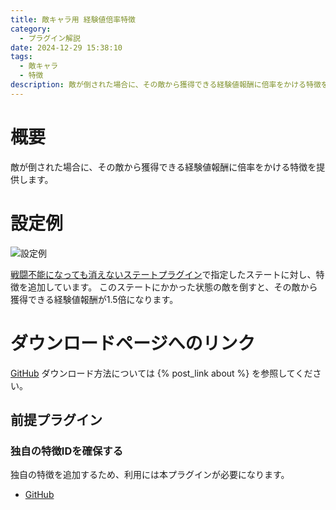 ```yaml
---
title: 敵キャラ用 経験値倍率特徴
category:
  - プラグイン解説
date: 2024-12-29 15:38:10
tags:
  - 敵キャラ
  - 特徴
description: 敵が倒された場合に、その敵から獲得できる経験値報酬に倍率をかける特徴を提供します。
---
```


# 概要

敵が倒された場合に、その敵から獲得できる経験値報酬に倍率をかける特徴を提供します。

# 設定例

![設定例](exp-rate.png "設定例")

[戦闘不能になっても消えないステートプラグイン](https://github.com/elleonard/DarkPlasma-MZ-Plugins/blob/release/DarkPlasma_StateWithDeath.js)で指定したステートに対し、特徴を追加しています。
このステートにかかった状態の敵を倒すと、その敵から獲得できる経験値報酬が1.5倍になります。

# ダウンロードページへのリンク

[GitHub](https://github.com/elleonard/DarkPlasma-MZ-Plugins/blob/release/DarkPlasma_ExpRateTraitForEnemy.js)
ダウンロード方法については {% post_link about %} を参照してください。

## 前提プラグイン

### 独自の特徴IDを確保する

独自の特徴を追加するため、利用には本プラグインが必要になります。

- [GitHub](https://github.com/elleonard/DarkPlasma-MZ-Plugins/blob/release/DarkPlasma_AllocateUniqueTraitId.js)
